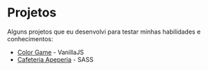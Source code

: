 # Projetos

Alguns projetos que eu desenvolvi para testar minhas habilidades e conhecimentos:

* [Color Game](https://guilhermerabelo.github.io/Projetos/ColorGame/colorGame.html) - VanillaJS
* [Cafeteria Apeperia](https://guilhermerabelo.github.io/Projetos/Apeperia/index.html) - SASS